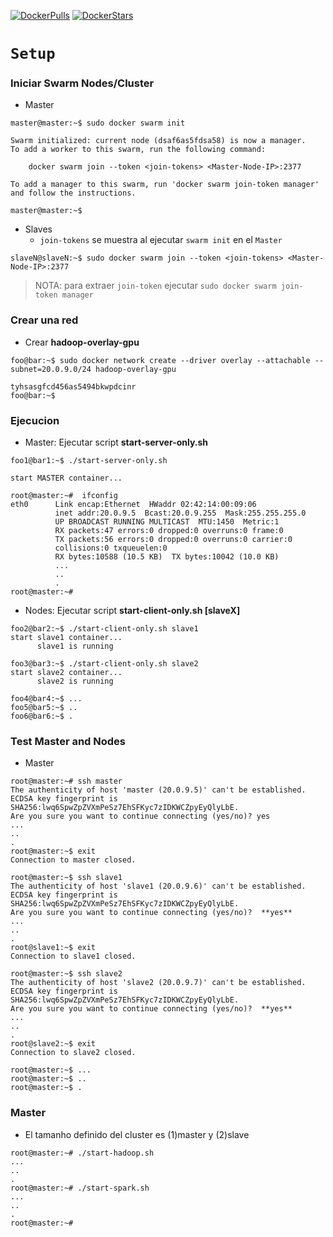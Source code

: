

[![DockerPulls](https://img.shields.io/docker/pulls/luigymach/hadoop-spark-gpu-cluster.svg)](https://registry.hub.docker.com/u/luigymach/hadoop-spark-gpu-cluster/) [![DockerStars](https://img.shields.io/docker/stars/luigymach/hadoop-spark-gpu-cluster.svg)](https://registry.hub.docker.com/u/luigymach/hadoop-spark-gpu-cluster/)


`Setup`
=======

### Iniciar Swarm Nodes/Cluster

- Master
```console
master@master:~$ sudo docker swarm init

Swarm initialized: current node (dsaf6as5fdsa58) is now a manager.
To add a worker to this swarm, run the following command:

    docker swarm join --token <join-tokens> <Master-Node-IP>:2377

To add a manager to this swarm, run 'docker swarm join-token manager' and follow the instructions.

master@master:~$
```

- Slaves
	- `join-tokens` se muestra al ejecutar `swarm init` en el `Master`
```console
slaveN@slaveN:~$ sudo docker swarm join --token <join-tokens> <Master-Node-IP>:2377
```
> NOTA: para extraer `join-token` ejecutar `sudo docker swarm join-token manager`


### Crear una red
- Crear **hadoop-overlay-gpu**
```console
foo@bar:~$ sudo docker network create --driver overlay --attachable --subnet=20.0.9.0/24 hadoop-overlay-gpu

tyhsasgfcd456as5494bkwpdcinr
foo@bar:~$
```


### Ejecucion

- Master: Ejecutar script **start-server-only.sh**
```console
foo1@bar1:~$ ./start-server-only.sh

start MASTER container...

root@master:~#  ifconfig
eth0      Link encap:Ethernet  HWaddr 02:42:14:00:09:06  
          inet addr:20.0.9.5  Bcast:20.0.9.255  Mask:255.255.255.0
          UP BROADCAST RUNNING MULTICAST  MTU:1450  Metric:1
          RX packets:47 errors:0 dropped:0 overruns:0 frame:0
          TX packets:56 errors:0 dropped:0 overruns:0 carrier:0
          collisions:0 txqueuelen:0 
          RX bytes:10588 (10.5 KB)  TX bytes:10042 (10.0 KB)
          ...
          ..
          .
root@master:~#  
```
- Nodes: Ejecutar script **start-client-only.sh [slaveX]**
```console
foo2@bar2:~$ ./start-client-only.sh slave1
start slave1 container...
      slave1 is running

foo3@bar3:~$ ./start-client-only.sh slave2
start slave2 container...
      slave2 is running

foo4@bar4:~$ ...
foo5@bar5:~$ ..
foo6@bar6:~$ .
```


### Test Master and Nodes

- Master

```console
root@master:~# ssh master
The authenticity of host 'master (20.0.9.5)' can't be established.
ECDSA key fingerprint is SHA256:lwq6SpwZpZVXmPeSz7EhSFKyc7zIDKWCZpyEyQlyLbE.
Are you sure you want to continue connecting (yes/no)? yes
...
..
.
root@master:~$ exit
Connection to master closed.

root@master:~$ ssh slave1
The authenticity of host 'slave1 (20.0.9.6)' can't be established.
ECDSA key fingerprint is SHA256:lwq6SpwZpZVXmPeSz7EhSFKyc7zIDKWCZpyEyQlyLbE.
Are you sure you want to continue connecting (yes/no)? 	**yes**
...
..
.
root@slave1:~$ exit
Connection to slave1 closed.

root@master:~$ ssh slave2
The authenticity of host 'slave2 (20.0.9.7)' can't be established.
ECDSA key fingerprint is SHA256:lwq6SpwZpZVXmPeSz7EhSFKyc7zIDKWCZpyEyQlyLbE.
Are you sure you want to continue connecting (yes/no)? 	**yes**
...
..
.
root@slave2:~$ exit
Connection to slave2 closed.

root@master:~$ ...
root@master:~$ ..
root@master:~$ .
```


### Master
- El tamanho definido del cluster es (1)master y (2)slave

```console
root@master:~# ./start-hadoop.sh
...
..
.
root@master:~# ./start-spark.sh
...
..
.
root@master:~#

```

